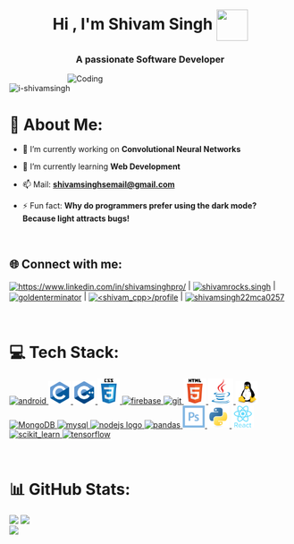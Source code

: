 <h1 align="center">Hi , I'm Shivam Singh <img align="center" src="https://user-images.githubusercontent.com/74038190/241763891-7bb1e704-6026-48f9-8435-2f4d40101348.gif" alt="" height="56" width="56" /></h1>
<h3 align="center"> A passionate Software Developer </h3>
<img align="right" alt="Coding" width="400" src="https://user-images.githubusercontent.com/74038190/229223263-cf2e4b07-2615-4f87-9c38-e37600f8381a.gif">
<p align="left"> <img src="https://komarev.com/ghpvc/?username=I-shivamsingh&label=Profile%20views&color=0e75b6&style=flat" alt="i-shivamsingh" /> </p>

# 💫 About Me:
- 🔭 I’m currently working on **Convolutional Neural Networks**

- 🌱 I’m currently learning **Web Development**

- 📫 Mail: **shivamsinghsemail@gmail.com**

- ⚡ Fun fact: **Why do programmers prefer using the dark mode? Because light attracts bugs!**

<br>

## 🌐 Connect with me:
<p align="left">
<a href="https://www.linkedin.com/in/shivamsinghpro/" target="blank"><img align="center" src="https://user-images.githubusercontent.com/74038190/235294012-0a55e343-37ad-4b0f-924f-c8431d9d2483.gif" alt="https://www.linkedin.com/in/shivamsinghpro/" height="50" width="50" /></a> |
<a href="https://instagram.com/shivamrocks.singh" target="blank"><img align="center" src="https://user-images.githubusercontent.com/74038190/235294013-a33e5c43-a01c-43f6-b44d-a406d8b4ab75.gif" alt="shivamrocks.singh" height="50" width="50" /></a> | 
<a href="https://www.leetcode.com/goldenterminator" target="blank"><img align="center" src="https://cdn.icon-icons.com/icons2/2530/PNG/512/leetcode_button_icon_151892.png" alt="goldenterminator" height="30" width="120" /></a> | 
<a href="https://auth.geeksforgeeks.org/user/shivam_cpp/" target="blank"><img align="center" src="https://upload.wikimedia.org/wikipedia/commons/thumb/4/43/GeeksforGeeks.svg/1280px-GeeksforGeeks.svg.png" alt="<shivam_cpp>/profile" height="30" width="55" /></a> | 
<a href="https://kaggle.com/shivamsingh22mca0257" target="blank"><img align="center" src="https://upload.wikimedia.org/wikipedia/commons/7/7c/Kaggle_logo.png?20140912155123" alt="shivamsingh22mca0257" height="30" width="75" /></a>
</p>

<br>

# 💻 Tech Stack:
<p align="left"> 
<a href="https://developer.android.com" target="_blank" rel="noreferrer"> <img src="https://upload.wikimedia.org/wikipedia/commons/d/d7/Android_robot.svg" alt="android" width="40" height="40"/> </a> 
<a href="https://www.cprogramming.com/" target="_blank" rel="noreferrer"> <img src="https://raw.githubusercontent.com/devicons/devicon/master/icons/c/c-original.svg" alt="c" width="40" height="40"/> </a> 
<a href="https://www.w3schools.com/cpp/" target="_blank" rel="noreferrer"> <img src="https://raw.githubusercontent.com/devicons/devicon/master/icons/cplusplus/cplusplus-original.svg" alt="cplusplus" width="40" height="40"/> </a> 
<a href="https://www.w3schools.com/css/" target="_blank" rel="noreferrer"> <img src="https://raw.githubusercontent.com/devicons/devicon/master/icons/css3/css3-original-wordmark.svg" alt="css3" width="40" height="45"/> </a> 
<a href="https://firebase.google.com/" target="_blank" rel="noreferrer"> <img src="https://www.vectorlogo.zone/logos/firebase/firebase-icon.svg" alt="firebase" width="40" height="40"/> </a> 
<a href="https://git-scm.com/" target="_blank" rel="noreferrer"> <img src="https://www.vectorlogo.zone/logos/git-scm/git-scm-icon.svg" alt="git" width="40" height="40"/> </a> 
<a href="https://www.w3.org/html/" target="_blank" rel="noreferrer"> <img src="https://raw.githubusercontent.com/devicons/devicon/master/icons/html5/html5-original-wordmark.svg" alt="html5" width="40" height="45"/> </a> 
<a href="https://www.java.com" target="_blank" rel="noreferrer"> <img src="https://raw.githubusercontent.com/devicons/devicon/master/icons/java/java-original.svg" alt="java" width="45" height="45"/> </a> 
<a href="https://www.linux.org/" target="_blank" rel="noreferrer"> <img src="https://raw.githubusercontent.com/devicons/devicon/master/icons/linux/linux-original.svg" alt="linux" width="40" height="40"/> </a> 
<a href="https://www.mongodb.com/" target="_blank" rel="noreferrer"> <img src="https://cdn.jsdelivr.net/gh/devicons/devicon/icons/mongodb/mongodb-original.svg" width="40" height="40" alt="MongoDB" /> </a>
<a href="https://www.mysql.com/" target="_blank" rel="noreferrer"> <img src="https://upload.wikimedia.org/wikipedia/commons/thumb/b/b2/Database-mysql.svg/424px-Database-mysql.svg.png" alt="mysql" width="45" height="50"/> </a> 
<a href="https://nodejs.org" target="_blank" rel="noreferrer"> <img src="https://cdn.jsdelivr.net/gh/devicons/devicon/icons/nodejs/nodejs-original.svg" height="40" alt="nodejs logo" /> </a> 
<a href="https://pandas.pydata.org/" target="_blank" rel="noreferrer"> <img src="https://pandas.pydata.org//static/img/favicon_white.ico" alt="pandas" width="40" height="40"/> </a> 
<a href="https://www.photoshop.com/en" target="_blank" rel="noreferrer"> <img src="https://raw.githubusercontent.com/devicons/devicon/master/icons/photoshop/photoshop-line.svg" alt="photoshop" width="40" height="40"/> </a> 
<a href="https://www.python.org" target="_blank" rel="noreferrer"> <img src="https://raw.githubusercontent.com/devicons/devicon/master/icons/python/python-original.svg" alt="python" width="40" height="40"/> </a> 
<a href="https://reactjs.org/" target="_blank" rel="noreferrer"> <img src="https://raw.githubusercontent.com/devicons/devicon/master/icons/react/react-original-wordmark.svg" alt="react" width="40" height="40"/> </a> 
<a href="https://scikit-learn.org/" target="_blank" rel="noreferrer"> <img src="https://upload.wikimedia.org/wikipedia/commons/0/05/Scikit_learn_logo_small.svg" alt="scikit_learn" width="40" height="40"/> </a> 
<a href="https://www.tensorflow.org" target="_blank" rel="noreferrer"> <img src="https://www.vectorlogo.zone/logos/tensorflow/tensorflow-icon.svg" alt="tensorflow" width="40" height="40"/> </a> 
</p>

<br>

# 📊 GitHub Stats:
![](https://github-readme-stats.vercel.app/api?username=I-ShivamSingh&theme=highcontrast&hide_border=true&include_all_commits=true&count_private=true) 
![](https://github-readme-streak-stats.herokuapp.com/?user=I-ShivamSingh&theme=highcontrast&hide_border=true)<br/>
![](https://github-readme-stats.vercel.app/api/top-langs/?username=I-ShivamSingh&theme=highcontrast&hide_border=true&include_all_commits=true&count_private=true&layout=compact)

</body>
